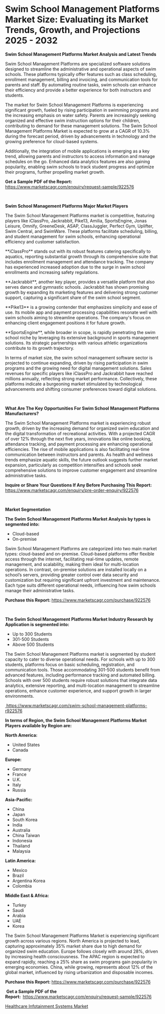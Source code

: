 <p><h1>Swim School Management Platforms Market Size: Evaluating its Market Trends, Growth, and Projections 2025 - 2032</h1></p><p><strong>Swim School Management Platforms Market Analysis and Latest Trends</strong></p>
<p><p>Swim School Management Platforms are specialized software solutions designed to streamline the administrative and operational aspects of swim schools. These platforms typically offer features such as class scheduling, enrollment management, billing and invoicing, and communication tools for parents and staff. By automating routine tasks, swim schools can enhance their efficiency and provide a better experience for both instructors and students.</p><p>The market for Swim School Management Platforms is experiencing significant growth, fueled by rising participation in swimming programs and the increasing emphasis on water safety. Parents are increasingly seeking organized and effective swim instruction options for their children, contributing to demand for these management solutions. The Swim School Management Platforms Market is expected to grow at a CAGR of 10.3% during the forecast period, driven by advancements in technology and the growing preference for cloud-based systems. </p><p>Additionally, the integration of mobile applications is emerging as a key trend, allowing parents and instructors to access information and manage schedules on the go. Enhanced data analytics features are also gaining popularity, enabling swim schools to track student progress and optimize their programs, further propelling market growth.</p></p>
<p><strong>Get a Sample PDF of the Report:&nbsp;</strong> <a href="https://www.marketscagr.com/enquiry/request-sample/922576?utm_campaign=3095&utm_medium=2&utm_source=Github&utm_content=ia&utm_term=07032025&utm_id=swim-school-management-platforms">https://www.marketscagr.com/enquiry/request-sample/922576</a></p>
<p>&nbsp;</p>
<p><strong>Swim School Management Platforms Major Market Players</strong></p>
<p><p>The Swim School Management Platforms market is competitive, featuring players like iClassPro, Jackrabbit, Pike13, Amilia, SportsEngine, Jonas Leisure, Omnify, GreeneDesk, ASAP, ClassJuggler, Perfect Gym, Uplifter, Swim Central, and SwimWare. These platforms facilitate scheduling, billing, and student management for swim schools, enhancing operational efficiency and customer satisfaction.</p><p>**iClassPro** stands out with its robust features catering specifically to aquatics, reporting substantial growth through its comprehensive suite that includes enrollment management and attendance tracking. The company has experienced increased adoption due to the surge in swim school enrollments and increasing safety regulations.</p><p>**Jackrabbit**, another key player, provides a versatile platform that also serves dance and gymnastic schools. Jackrabbit has shown promising growth by expanding its marketing features and delivering strong customer support, capturing a significant share of the swim school segment.</p><p>**Pike13** is a growing contender that emphasizes simplicity and ease of use. Its mobile app and payment processing capabilities resonate well with swim schools aiming to streamline operations. The company's focus on enhancing client engagement positions it for future growth.</p><p>**SportsEngine**, while broader in scope, is rapidly penetrating the swim school niche by leveraging its extensive background in sports management solutions. Its strategic partnerships with various athletic organizations contribute to its growth trajectory.</p><p>In terms of market size, the swim school management software sector is projected to continue expanding, driven by rising participation in swim programs and the growing need for digital management solutions. Sales revenues for specific players like iClassPro and Jackrabbit have reached millions annually, reflecting strong market performance. Collectively, these platforms indicate a burgeoning market stimulated by technological advancements and shifting consumer preferences toward digital solutions.</p></p>
<p>&nbsp;</p>
<p><strong>What Are The Key Opportunities For Swim School Management Platforms Manufacturers?</strong></p>
<p><p>The Swim School Management Platforms market is experiencing robust growth, driven by the increasing demand for organized swim education and the digital transformation of recreational activities. With a projected CAGR of over 12% through the next five years, innovations like online booking, attendance tracking, and payment processing are enhancing operational efficiencies. The rise of mobile applications is also facilitating real-time communication between instructors and parents. As health and wellness trends emphasize aquatic skills, the future outlook suggests further market expansion, particularly as competition intensifies and schools seek comprehensive solutions to improve customer engagement and streamline administrative tasks.</p></p>
<p><strong>Inquire or Share Your Questions If Any Before Purchasing This Report:</strong> <a href="https://www.marketscagr.com/enquiry/pre-order-enquiry/922576?utm_campaign=3095&utm_medium=2&utm_source=Github&utm_content=ia&utm_term=07032025&utm_id=swim-school-management-platforms">https://www.marketscagr.com/enquiry/pre-order-enquiry/922576</a></p>
<p>&nbsp;</p>
<p><strong>Market Segmentation</strong></p>
<p><strong>The Swim School Management Platforms Market Analysis by types is segmented into:</strong></p>
<p><ul><li>Cloud-based</li><li>On-premise</li></ul></p>
<p><p>Swim School Management Platforms are categorized into two main market types: cloud-based and on-premise. Cloud-based platforms offer flexible access through the internet, facilitating real-time updates, remote management, and scalability, making them ideal for multi-location operations. In contrast, on-premise solutions are installed locally on a school’s servers, providing greater control over data security and customization but requiring significant upfront investment and maintenance. Each type suits different operational needs, influencing how swim schools manage their administrative tasks.</p></p>
<p><strong>Purchase this Report:&nbsp;</strong><a href="https://www.marketscagr.com/purchase/922576?utm_campaign=3095&utm_medium=2&utm_source=Github&utm_content=ia&utm_term=07032025&utm_id=swim-school-management-platforms">https://www.marketscagr.com/purchase/922576</a></p>
<p>&nbsp;</p>
<p><strong>The Swim School Management Platforms Market Industry Research by Application is segmented into:</strong></p>
<p><ul><li>Up to 300 Students</li><li>301-500 Students</li><li>Above 500 Students</li></ul></p>
<p><p>The Swim School Management Platforms market is segmented by student capacity to cater to diverse operational needs. For schools with up to 300 students, platforms focus on basic scheduling, registration, and communication tools. Those accommodating 301-500 students benefit from advanced features, including performance tracking and automated billing. Schools with over 500 students require robust solutions that integrate data analytics, extensive reporting, and multi-location management to streamline operations, enhance customer experience, and support growth in larger environments.</p></p>
<p><a href="https://www.marketscagr.com/swim-school-management-platforms-r922576?utm_campaign=3095&utm_medium=2&utm_source=Github&utm_content=ia&utm_term=07032025&utm_id=swim-school-management-platforms">&nbsp;https://www.marketscagr.com/swim-school-management-platforms-r922576</a></p>
<p><strong>In terms of Region, the Swim School Management Platforms Market Players available by Region are:</strong></p>
<p>
    <p> <strong> North America: </strong>
        <ul>
            <li>United States</li>
            <li>Canada</li>
        </ul>
        </p> 
    <p> <strong> Europe: </strong>
        <ul>
            <li>Germany</li>
            <li>France</li>
            <li>U.K.</li>
            <li>Italy</li>
            <li>Russia</li>
        </ul>
        </p> 
    <p> <strong> Asia-Pacific: </strong>
        <ul>
            <li>China</li>
            <li>Japan</li>
            <li>South Korea</li>
            <li>India</li>
            <li>Australia</li>
            <li>China Taiwan</li>
            <li>Indonesia</li>
            <li>Thailand</li>
            <li>Malaysia</li>
        </ul>
        </p> 
    <p> <strong> Latin America: </strong>
        <ul>
            <li>Mexico</li>
            <li>Brazil</li>
            <li>Argentina Korea</li>
            <li>Colombia</li>
        </ul>
        </p> 
    <p> <strong> Middle East & Africa: </strong>
        <ul>
            <li>Turkey</li>
            <li>Saudi</li>
            <li>Arabia</li>
            <li>UAE</li>
            <li>Korea</li>
        </ul>
    </p>
    </p>
<p><p>The Swim School Management Platforms Market is experiencing significant growth across various regions. North America is projected to lead, capturing approximately 35% market share due to high demand for organized swim education. Europe follows closely with around 28%, driven by increasing health consciousness. The APAC region is expected to expand rapidly, reaching a 25% share as swim programs gain popularity in emerging economies. China, while growing, represents about 12% of the global market, influenced by rising urbanization and disposable incomes.</p></p>
<p><strong>Purchase this Report: </strong><a href="https://www.marketscagr.com/purchase/922576?utm_campaign=3095&utm_medium=2&utm_source=Github&utm_content=ia&utm_term=07032025&utm_id=swim-school-management-platforms">https://www.marketscagr.com/purchase/922576</a></p>
<p>&nbsp;<strong>Get a Sample PDF of the Report:&nbsp;&nbsp;</strong><a href="https://www.marketscagr.com/enquiry/request-sample/922576?utm_campaign=3095&utm_medium=2&utm_source=Github&utm_content=ia&utm_term=07032025&utm_id=swim-school-management-platforms">https://www.marketscagr.com/enquiry/request-sample/922576</a></p>
<p><strong></strong></p>
<p><p><a href="https://github.com/popupioo/Market-Research-Report-List-1/blob/main/healthcare-infotainment-systems-market.md?utm_campaign=3095&utm_medium=2&utm_source=Github&utm_content=ia&utm_term=07032025&utm_id=swim-school-management-platforms">Healthcare Infotainment Systems Market</a></p></p>